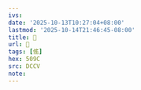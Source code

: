 ```yaml
---
ivs:
date: '2025-10-13T10:27:04+08:00'
lastmod: '2025-10-14T21:46:45-08:00'
title: 􃫀
url: 􃫀
tags: [傜]
hex: 509C
src: DCCV
note:
---
```

